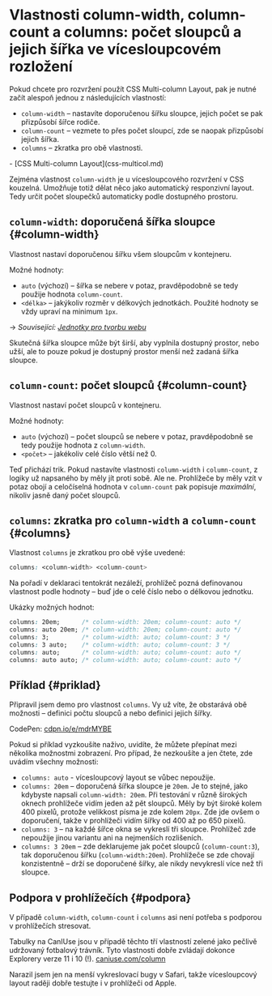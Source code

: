 # Vlastnosti column-width, column-count a columns: počet sloupců a jejich šířka ve vícesloupcovém rozložení

Pokud chcete pro rozvržení použít CSS Multi-column Layout, pak je nutné začít alespoň jednou z následujících vlastností:

- `column-width` – nastavíte doporučenou šířku sloupce, jejich počet se pak přizpůsobí šířce rodiče.
- `column-count` – vezmete to přes počet sloupcí, zde se naopak přizpůsobí jejich šířka.
- `columns` – zkratka pro obě vlastnosti.

<div class="related web-only" markdown="1">
- [CSS Multi-column Layout](css-multicol.md)
</div>

Zejména vlastnost `column-width` je u vícesloupcového rozvržení v CSS kouzelná. Umožňuje totiž dělat něco jako automatický responzivní layout. Tedy určit počet sloupečků automaticky podle dostupného prostoru.

## `column-width`: doporučená šířka sloupce {#column-width}

Vlastnost nastaví doporučenou šířku všem sloupcům v kontejneru.

Možné hodnoty:

- `auto` (výchozí) – šířka se nebere v potaz, pravděpodobně se tedy použije hodnota `column-count`.
- `<délka>` – jakýkoliv rozměr v délkových jednotkách. Použité hodnoty se vždy upraví na minimum `1px`.

→ *Související: [Jednotky pro tvorbu webu](jednotky.md)*

Skutečná šířka sloupce může být širší, aby vyplnila dostupný prostor, nebo užší, ale to pouze pokud je dostupný prostor menší než zadaná šířka sloupce.

## `column-count`: počet sloupců {#column-count}

Vlastnost nastaví počet sloupců v kontejneru.

Možné hodnoty:

- `auto` (výchozí) – počet sloupců se nebere v potaz, pravděpodobně se tedy použije hodnota z `column-width`.
- `<počet>` – jakékoliv celé číslo větší než 0.

Teď přichází trik. Pokud nastavíte vlastnosti `column-width` i `column-count`, z logiky už napsaného by měly jít proti sobě. Ale ne. Prohlížeče by měly vzít v potaz obojí a celočíselná hodnota v `column-count` pak popisuje _maximální_, nikoliv jasně daný počet sloupců.

## `columns`: zkratka pro `column-width` a `column-count` {#columns}

Vlastnost `columns` je zkratkou pro obě výše uvedené:

```css
columns: <column-width> <column-count>
```

Na pořadí v deklaraci tentokrát nezáleží, prohlížeč pozná definovanou vlastnost podle hodnoty – buď jde o celé číslo nebo o délkovou jednotku.

Ukázky možných hodnot:

```css
columns: 20em;      /* column-width: 20em; column-count: auto */
columns: auto 20em; /* column-width: 20em; column-count: auto */
columns: 3;         /* column-width: auto; column-count: 3 */
columns: 3 auto;    /* column-width: auto; column-count: 3 */
columns: auto;      /* column-width: auto; column-count: auto */
columns: auto auto; /* column-width: auto; column-count: auto */
```

## Příklad {#priklad}

Připravil jsem demo pro vlastnost `columns`. Vy už víte, že obstarává obě možnosti – definici počtu sloupců a nebo definici jejich šířky.

CodePen: [cdpn.io/e/mdrMYBE](https://codepen.io/machal/pen/mdrMYBE?editors=1100)

Pokud si příklad vyzkoušíte naživo, uvidíte, že můžete přepínat mezi několika možnostmi zobrazení. Pro případ, že nezkoušíte a jen čtete, zde uvádím všechny možnosti:

- `columns: auto` - vícesloupcový layout se vůbec nepoužije.
- `columns: 20em` – doporučená šířka sloupce je `20em`. Je to stejné, jako kdybyste napsali `column-width: 20em`. Při testování v různě širokých oknech prohlížeče vidím jeden až pět sloupců. Měly by být široké kolem 400 pixelů, protože velikkost písma je zde kolem `20px`. Zde jde ovšem o doporučení, takže v prohlížeči vidím šířky od 400 až po 650 pixelů.
- `columns: 3` – na každé šířce okna se vykreslí tři sloupce. Prohlížeč zde nepoužije jinou variantu ani na nejmenších rozlišeních.
- `columns: 3 20em` – zde deklarujeme jak počet sloupců (`column-count:3`), tak doporučenou šířku (`column-width:20em`). Prohlížeče se zde chovají konzistentně – drží se doporučené šířky, ale nikdy nevykreslí více než tři sloupce.

## Podpora v prohlížečích {#podpora}

V případě `column-width`, `column-count` i `columns` asi není potřeba s podporou v prohlížečích stresovat.

Tabulky na CanIUse jsou v případě těchto tří vlastností zelené jako pečlivě udržovaný fotbalový trávník. Tyto vlastnosti dobře zvládají dokonce Explorery verze 11 i 10 (!). [caniuse.com/column](https://caniuse.com/?search=column)

Narazil jsem jen na menší vykreslovací bugy v Safari, takže vícesloupcový layout raději dobře testujte i v prohlížeči od Apple.
